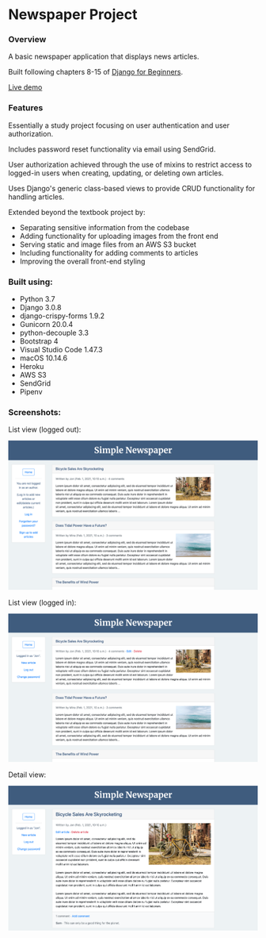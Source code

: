 # Newspaper Project

### Overview

A basic newspaper application that displays news articles.

Built following chapters 8-15 of [Django for Beginners](https://djangoforbeginners.com).</br>

[Live demo](https://jjl-newspaper.herokuapp.com)

### Features

Essentially a study project focusing on user authentication and user authorization.</br>

Includes password reset functionality via email using SendGrid.</br>

User authorization achieved through the use of mixins to restrict access to logged-in users when creating, updating, or deleting own articles.</br>

Uses Django's generic class-based views to provide CRUD functionality for handling articles.</br>

Extended beyond the textbook project by:</br>
* Separating sensitive information from the codebase
* Adding functionality for uploading images from the front end
* Serving static and image files from an AWS S3 bucket
* Including functionality for adding comments to articles
* Improving the overall front-end styling</br>

### Built using:

* Python 3.7
* Django 3.0.8
* django-crispy-forms 1.9.2
* Gunicorn 20.0.4
* python-decouple 3.3
* Bootstrap 4
* Visual Studio Code 1.47.3
* macOS 10.14.6
* Heroku
* AWS S3
* SendGrid
* Pipenv

### Screenshots:

List view (logged out):

![alt text](readme_screenshot_1.png "Article list screenshot (logged out)")</br>

List view (logged in):

![alt text](readme_screenshot_2.png "Article list screenshot (logged in)")

Detail view:

![alt text](readme_screenshot_3.png "Article detail screenshot")

